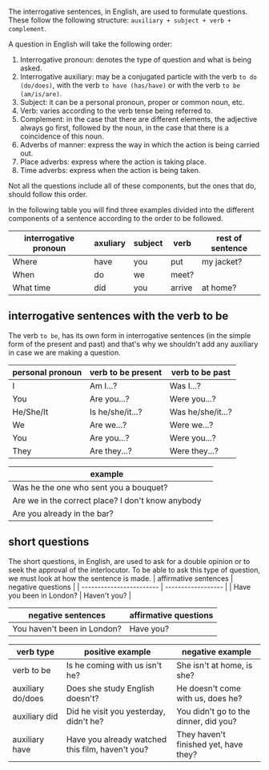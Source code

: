 The interrogative sentences, in English, are used to formulate questions. These follow the following structure: `auxiliary + subject + verb + complement`.

A question in English will take the following order:
1. Interrogative pronoun: denotes the type of question and what is being asked.
2. Interrogative auxiliary: may be a conjugated particle with the verb `to do (do/does)`, with the verb `to have (has/have)` or with the verb `to be (am/is/are)`.
3. Subject: it can be a personal pronoun, proper or common noun, etc.
4. Verb: varies according to the verb tense being referred to.
5. Complement: in the case that there are different elements, the adjective always go first, followed by the noun, in the case that there is a coincidence of this noun.
6. Adverbs of manner: express the way in which the action is being carried out.
7. Place adverbs: express where the action is taking place.
8. Time adverbs: express when the action is being taken.

Not all the questions include all of these components, but the ones that do, should follow this order.

In the following table you will find three examples divided into the different components of a sentence according to the order to be followed.

| interrogative pronoun | axuliary | subject | verb   | rest of sentence |
| --------------------- | -------- | ------- | ------ | ---------------- |
| Where                 | have     | you     | put    | my jacket?       |
| When                  | do       | we      | meet?  |                  |
| What time             | did      | you     | arrive | at home?         |

## interrogative sentences with the verb to be
The verb `to be`, has its own form in interrogative sentences (in the simple form of the present and past) and that's why we shouldn't add any auxiliary in case we are making a question.

| personal pronoun | verb to be present | verb to be past   |
| ---------------- | ------------------ | ----------------- |
| I                | Am I...?           | Was I...?         |
| You              | Are you...?        | Were you...?      |
| He/She/It        | Is he/she/it...?   | Was he/she/it...? |
| We               | Are we...?         | Were we...?       |
| You              | Are you...?        | Were you...?      |
| They             | Are they...?       | Were they...?     |

| example                                           |     |
| ------------------------------------------------- | --- |
| Was he the one who sent you a bouquet?            |     |
| Are we in the correct place? I don't know anybody |     |
| Are you already in the bar?                       |     |

## short questions
The short questions, in English, are used to ask for a double opinion or to seek the approval of the interlocutor.
To be able to ask this type of question, we must look at how the sentence is made.
| affirmative sentences    | negative questions |
| ------------------------ | ------------------ |
| Have you been in London? | Haven't you?       |

| negative sentences          | affirmative questions |
| --------------------------- | --------------------- |
| You haven't been in London? | Have you?             |

| verb type         | positive example                                 | negative example                      |
| ----------------- | ------------------------------------------------ | ------------------------------------- |
| verb to be        | Is he coming with us isn't he?                   | She isn't at home, is she?            |
| auxiliary do/does | Does she study English doesn't?                  | He doesn't come with us, does he?     |
| auxiliary did     | Did he visit you yesterday, didn't he?           | You didn't go to the dinner, did you? |
| auxiliary have    | Have you already watched this film, haven't you? | They haven't finished yet, have they? |
